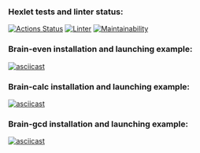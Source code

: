 ### Hexlet tests and linter status:
[![Actions Status](https://github.com/Panasi/frontend-project-lvl1/workflows/hexlet-check/badge.svg)](https://github.com/Panasi/frontend-project-lvl1/actions)
[![Linter](https://github.com/Panasi/frontend-project-lvl1/actions/workflows/linter.yml/badge.svg)](https://github.com/Panasi/frontend-project-lvl1/actions/workflows/linter.yml)
[![Maintainability](https://api.codeclimate.com/v1/badges/a99a88d28ad37a79dbf6/maintainability)](https://codeclimate.com/github/codeclimate/codeclimate/maintainability)

### Brain-even installation and launching example:
[![asciicast](https://asciinema.org/a/413642.svg)](https://asciinema.org/a/413642)

### Brain-calc installation and launching example:
[![asciicast](https://asciinema.org/a/413643.svg)](https://asciinema.org/a/413643)

### Brain-gcd installation and launching example:
[![asciicast](https://asciinema.org/a/413652.svg)](https://asciinema.org/a/413652)